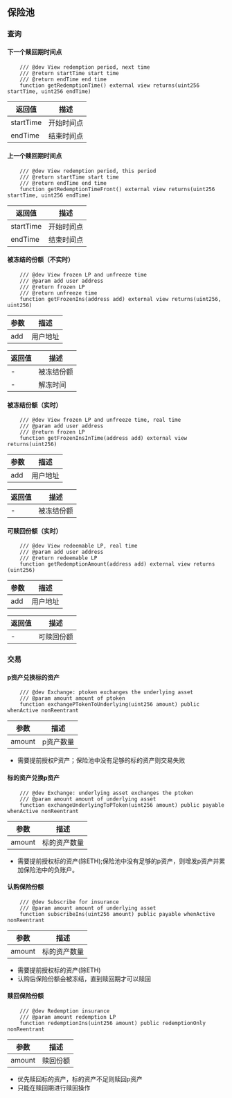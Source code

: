 ## 保险池

### 查询

#### 下一个赎回期时间点

```
    /// @dev View redemption period, next time
    /// @return startTime start time
    /// @return endTime end time
    function getRedemptionTime() external view returns(uint256 startTime, uint256 endTime)
```
返回值 | 描述
---|---
startTime | 开始时间点
endTime | 结束时间点

#### 上一个赎回期时间点

```
    /// @dev View redemption period, this period
    /// @return startTime start time
    /// @return endTime end time
    function getRedemptionTimeFront() external view returns(uint256 startTime, uint256 endTime)
```
返回值 | 描述
---|---
startTime | 开始时间点
endTime | 结束时间点

#### 被冻结的份额（不实时）

```
    /// @dev View frozen LP and unfreeze time
    /// @param add user address
    /// @return frozen LP
    /// @return unfreeze time
    function getFrozenIns(address add) external view returns(uint256, uint256)
```
参数 | 描述
---|---
add | 用户地址

返回值 | 描述
---|---
- | 被冻结份额
- | 解冻时间

#### 被冻结份额（实时）

```
    /// @dev View frozen LP and unfreeze time, real time
    /// @param add user address
    /// @return frozen LP
    function getFrozenInsInTime(address add) external view returns(uint256)
```
参数 | 描述
---|---
add | 用户地址

返回值 | 描述
---|---
- | 被冻结份额

#### 可赎回份额（实时）

```
    /// @dev View redeemable LP, real time
    /// @param add user address
    /// @return redeemable LP
    function getRedemptionAmount(address add) external view returns (uint256)
```
参数 | 描述
---|---
add | 用户地址

返回值 | 描述
---|---
- | 可赎回份额



### 交易

#### p资产兑换标的资产

```
    /// @dev Exchange: ptoken exchanges the underlying asset
    /// @param amount amount of ptoken
    function exchangePTokenToUnderlying(uint256 amount) public whenActive nonReentrant
```

参数 | 描述
---|---
amount | p资产数量

- 需要提前授权P资产；保险池中没有足够的标的资产则交易失败

#### 标的资产兑换p资产

```
    /// @dev Exchange: underlying asset exchanges the ptoken
    /// @param amount amount of underlying asset
    function exchangeUnderlyingToPToken(uint256 amount) public payable whenActive nonReentrant
```

参数 | 描述
---|---
amount | 标的资产数量

- 需要提前授权标的资产(除ETH);保险池中没有足够的p资产，则增发p资产并累加保险池中的负账户。

#### 认购保险份额

```
    /// @dev Subscribe for insurance
    /// @param amount amount of underlying asset
    function subscribeIns(uint256 amount) public payable whenActive nonReentrant
```

参数 | 描述
---|---
amount | 标的资产数量

- 需要提前授权标的资产(除ETH)
- 认购后保险份额会被冻结，直到赎回期才可以赎回

#### 赎回保险份额
```
    /// @dev Redemption insurance
    /// @param amount redemption LP
    function redemptionIns(uint256 amount) public redemptionOnly nonReentrant
```
参数 | 描述
---|---
amount | 赎回份额

- 优先赎回标的资产，标的资产不足则赎回p资产
- 只能在赎回期进行赎回操作